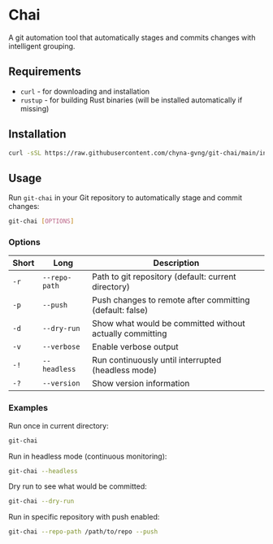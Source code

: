 # Chai

A git automation tool that automatically stages and commits changes with intelligent grouping.

## Requirements

- `curl` - for downloading and installation
- `rustup` - for building Rust binaries (will be installed automatically if missing)

## Installation

```bash
curl -sSL https://raw.githubusercontent.com/chyna-gvng/git-chai/main/installer.sh | bash
```

## Usage

Run `git-chai` in your Git repository to automatically stage and commit changes:

```bash
git-chai [OPTIONS]
```

### Options

| Short | Long | Description |
|-------|------|-------------|
| `-r` | `--repo-path` | Path to git repository (default: current directory) |
| `-p` | `--push` | Push changes to remote after committing (default: false) |
| `-d` | `--dry-run` | Show what would be committed without actually committing |
| `-v` | `--verbose` | Enable verbose output |
| `-!` | `--headless` | Run continuously until interrupted (headless mode) |
| `-?` | `--version` | Show version information |

### Examples

Run once in current directory:
```bash
git-chai
```

Run in headless mode (continuous monitoring):
```bash
git-chai --headless
```

Dry run to see what would be committed:
```bash
git-chai --dry-run
```

Run in specific repository with push enabled:
```bash
git-chai --repo-path /path/to/repo --push
```
